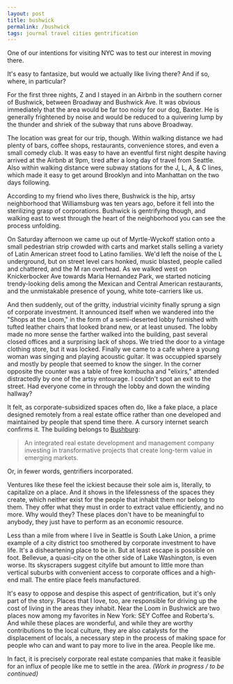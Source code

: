 ```yaml
---
layout: post
title: bushwick
permalink: /bushwick
tags: journal travel cities gentrification
---
```


One of our intentions for visiting NYC was to test our interest in moving there.
<!--more-->
It's easy to fantasize, but would we actually like living there?
And if so, where, in particular?

For the first three nights, Z and I stayed in an Airbnb in the southern corner of Bushwick, between Broadway and Bushwick Ave.
It was obvious immediately that the area would be far too noisy for our dog, Baxter.
He is generally frightened by noise and would be reduced to a quivering lump by the thunder and shriek of the subway that runs above Broadway.

The location was great for our trip, though.
Within walking distance we had plenty of bars, coffee shops, restaurants, convenience stores, and even a small comedy club.
It was easy to have an eventful first night despite having arrived at the Airbnb at 9pm, tired after a long day of travel from Seattle.
Also within walking distance were subway stations for the J, L, A, & C lines, which made it easy to get around Brooklyn and into Manhattan on the two days following.

According to my friend who lives there, Bushwick is the hip, artsy neighborhood that Williamsburg was ten years ago, before it fell into the sterilizing grasp of corporations.
Bushwick is gentrifying though, and walking east to west through the heart of the neighborhood you can see the process unfolding.

On Saturday afternoon we came up out of Myrtle-Wyckoff station onto a small pedestrian strip crowded with carts and market stalls selling a variety of Latin American street food to Latino families.
We'd left the noise of the L underground, but on street level cars honked, music blasted, people called and chattered, and the M ran overhead.
As we walked west on Knickerbocker Ave towards Maria Hernandez Park, we started noticing trendy-looking delis among the Mexican and Central American restaurants, and the unmistakable presence of young, white tote-carriers like us.

And then suddenly, out of the gritty, industrial vicinity finally sprung a sign of corporate investment.
It announced itself when we wandered into the "Shops at the Loom," in the form of a semi-deserted lobby furnished with tufted leather chairs that looked brand new, or at least unused.
The lobby made no more sense the farther walked into the building, past several closed offices and a surprising lack of shops.
We tried the door to a vintage clothing store, but it was locked.
Finally we came to a cafe where a young woman was singing and playing acoustic guitar.
It was occuppied sparsely and mostly by people that seemed to know the singer.
In the corner opposite the counter was a table of free kombucha and "elixirs," attended distractedly by one of the artsy entourage.
I couldn't spot an exit to the street.
Had everyone come in through the lobby and down the winding hallway?

It felt, as corporate-subsidized spaces often do, like a fake place, a place designed remotely from a real estate office rather than one developed and maintained by people that spend time there.
A cursory internet search confirms it.
The building belongs to [Bushburg](https://www.bushburg.com/):

> An integrated real estate development and management company investing in transformative projects that create long-term value in emerging markets.

Or, in fewer words, gentrifiers incorporated.

Ventures like these feel the ickiest because their sole aim is, literally, to capitalize on a place.
And it shows in the lifelessness of the spaces they create, which neither exist for the people that inhabit them nor belong to them.
They offer what they must in order to extract value efficiently, and no more.
Why would they?
These places don't have to be meaningful to anybody, they just have to perform as an economic resource.

Less than a mile from where I live in Seattle is South Lake Union, a prime example of a city district too smothered by corporate investment to have life.
It's a disheartening place to be in.
But at least escape is possible on foot.
Bellevue, a quasi-city on the other side of Lake Washington, is even worse.
Its skyscrapers suggest citylife but amount to little more than vertical suburbs with convenient access to corporate offices and a high-end mall.
The entire place feels manufactured.

It's easy to oppose and despise this aspect of gentrification, but it's only part of the story.
Places that I love, too, are responsible for driving up the cost of living in the areas they inhabit.
Near the Loom in Bushwick are two places now among my favorites in New York: SEY Coffee and Roberta's.
And while these places are wonderful, and while they are worthy contributions to the local culture, they are also catalysts for the displacement of locals, a necessary step in the process of making space for people who can and want to pay more to live in the area.
People like me.

In fact, it is precisely corporate real estate companies that make it feasible for an influx of people like me to settle in the area.
_(Work in progress / to be continued)_
